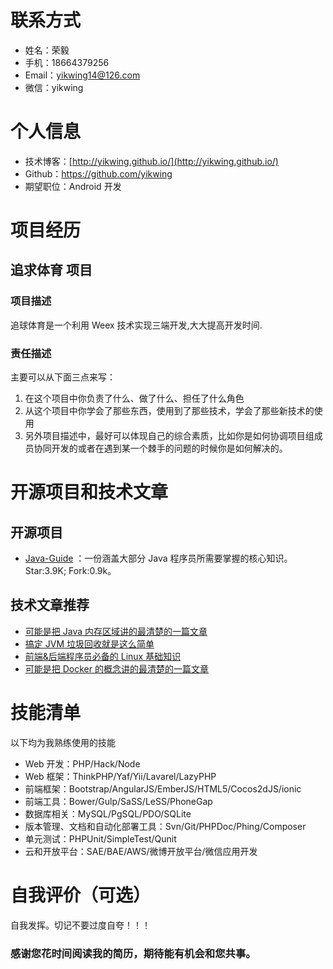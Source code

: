 # 


# 联系方式

- 姓名：荣毅
- 手机：18664379256
- Email：yikwing14@126.com
- 微信：yikwing

# 个人信息

- 技术博客：[http://yikwing.github.io/](http://yikwing.github.io/)
  <!-- - 荣誉奖励：获得了什么奖（获奖时间） -->
- Github：[https://github.com/yikwing ](https://github.com/yikwing)
- 期望职位：Android 开发

# 项目经历

## 追求体育 项目

### 项目描述

<!-- 介绍该项目是做什么的、使用到了什么技术以及你对项目整体设计的一个感受 -->

追球体育是一个利用 Weex 技术实现三端开发,大大提高开发时间.

### 责任描述

主要可以从下面三点来写：

1. 在这个项目中你负责了什么、做了什么、担任了什么角色
2. 从这个项目中你学会了那些东西，使用到了那些技术，学会了那些新技术的使用
3. 另外项目描述中，最好可以体现自己的综合素质，比如你是如何协调项目组成员协同开发的或者在遇到某一个棘手的问题的时候你是如何解决的。

# 开源项目和技术文章

## 开源项目

- [Java-Guide](https://github.com/Snailclimb/Java-Guide) ：一份涵盖大部分 Java 程序员所需要掌握的核心知识。Star:3.9K; Fork:0.9k。

## 技术文章推荐

- [可能是把 Java 内存区域讲的最清楚的一篇文章](https://juejin.im/post/5b7d69e4e51d4538ca5730cb)
- [搞定 JVM 垃圾回收就是这么简单](https://juejin.im/post/5b85ea54e51d4538dd08f601)
- [前端&后端程序员必备的 Linux 基础知识](https://juejin.im/post/5b3b19856fb9a04fa42f8c71)
- [可能是把 Docker 的概念讲的最清楚的一篇文章](https://juejin.im/post/5b260ec26fb9a00e8e4b031a)

<!-- # 校园经历（可选）

## 2016-2017

担任学校社团-致深社副会长，主要负责团队每周活动的组建以及每周例会的主持。

## 2017-2018

担任学校传媒组织：“长江大学在线信息传媒”的副站长以及安卓组成员。主要负责每周例会主持、活动策划以及学校校园通 APP 的研发工作。 -->

# 技能清单

以下均为我熟练使用的技能

- Web 开发：PHP/Hack/Node
- Web 框架：ThinkPHP/Yaf/Yii/Lavarel/LazyPHP
- 前端框架：Bootstrap/AngularJS/EmberJS/HTML5/Cocos2dJS/ionic
- 前端工具：Bower/Gulp/SaSS/LeSS/PhoneGap
- 数据库相关：MySQL/PgSQL/PDO/SQLite
- 版本管理、文档和自动化部署工具：Svn/Git/PHPDoc/Phing/Composer
- 单元测试：PHPUnit/SimpleTest/Qunit
- 云和开放平台：SAE/BAE/AWS/微博开放平台/微信应用开发

# 自我评价（可选）

自我发挥。切记不要过度自夸！！！

### 感谢您花时间阅读我的简历，期待能有机会和您共事。
